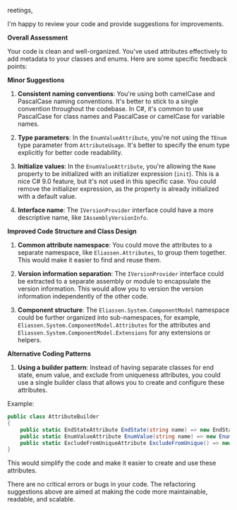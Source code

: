 reetings,

I'm happy to review your code and provide suggestions for improvements.

**Overall Assessment**

Your code is clean and well-organized. You've used attributes effectively to add metadata to your classes and enums. Here are some specific feedback points:

**Minor Suggestions**

1. **Consistent naming conventions**: You're using both camelCase and PascalCase naming conventions. It's better to stick to a single convention throughout the codebase. In C#, it's common to use PascalCase for class names and PascalCase or camelCase for variable names.

2. **Type parameters**: In the `EnumValueAttribute`, you're not using the `TEnum` type parameter from `AttributeUsage`. It's better to specify the enum type explicitly for better code readability.

3. **Initialize values**: In the `EnumValueAttribute`, you're allowing the `Name` property to be initialized with an initializer expression (`init`). This is a nice C# 9.0 feature, but it's not used in this specific case. You could remove the initializer expression, as the property is already initialized with a default value.

4. **Interface name**: The `IVersionProvider` interface could have a more descriptive name, like `IAssemblyVersionInfo`.

**Improved Code Structure and Class Design**

1. **Common attribute namespace**: You could move the attributes to a separate namespace, like `Eliassen.Attributes`, to group them together. This would make it easier to find and reuse them.

2. **Version information separation**: The `IVersionProvider` interface could be extracted to a separate assembly or module to encapsulate the version information. This would allow you to version the version information independently of the other code.

3. **Component structure**: The `Eliassen.System.ComponentModel` namespace could be further organized into sub-namespaces, for example, `Eliassen.System.ComponentModel.Attributes` for the attributes and `Eliassen.System.ComponentModel.Extensions` for any extensions or helpers.

**Alternative Coding Patterns**

1. **Using a builder pattern**: Instead of having separate classes for end state, enum value, and exclude from uniqueness attributes, you could use a single builder class that allows you to create and configure these attributes.

Example:
```csharp
public class AttributeBuilder
{
    public static EndStateAttribute EndState(string name) => new EndStateAttribute { Name = name };
    public static EnumValueAttribute EnumValue(string name) => new EnumValueAttribute(name);
    public static ExcludeFromUniqueAttribute ExcludeFromUnique() => new ExcludeFromUniqueAttribute();
}
```
This would simplify the code and make it easier to create and use these attributes.

There are no critical errors or bugs in your code. The refactoring suggestions above are aimed at making the code more maintainable, readable, and scalable.
